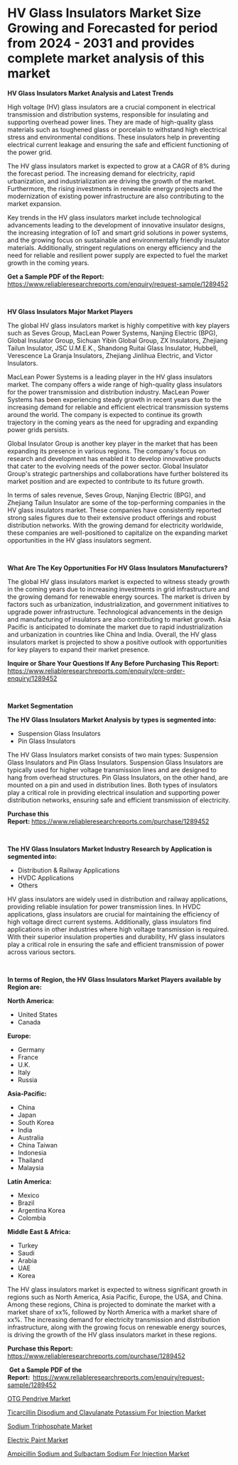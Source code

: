 <p><h1>HV Glass Insulators Market Size Growing and Forecasted for period from 2024 - 2031 and provides complete market analysis of this market</h1></p><p><strong>HV Glass Insulators Market Analysis and Latest Trends</strong></p>
<p><p>High voltage (HV) glass insulators are a crucial component in electrical transmission and distribution systems, responsible for insulating and supporting overhead power lines. They are made of high-quality glass materials such as toughened glass or porcelain to withstand high electrical stress and environmental conditions. These insulators help in preventing electrical current leakage and ensuring the safe and efficient functioning of the power grid.</p><p>The HV glass insulators market is expected to grow at a CAGR of 8% during the forecast period. The increasing demand for electricity, rapid urbanization, and industrialization are driving the growth of the market. Furthermore, the rising investments in renewable energy projects and the modernization of existing power infrastructure are also contributing to the market expansion.</p><p>Key trends in the HV glass insulators market include technological advancements leading to the development of innovative insulator designs, the increasing integration of IoT and smart grid solutions in power systems, and the growing focus on sustainable and environmentally friendly insulator materials. Additionally, stringent regulations on energy efficiency and the need for reliable and resilient power supply are expected to fuel the market growth in the coming years.</p></p>
<p><strong>Get a Sample PDF of the Report:&nbsp;</strong> <a href="https://www.reliableresearchreports.com/enquiry/request-sample/1289452">https://www.reliableresearchreports.com/enquiry/request-sample/1289452</a></p>
<p>&nbsp;</p>
<p><strong>HV Glass Insulators Major Market Players</strong></p>
<p><p>The global HV glass insulators market is highly competitive with key players such as Seves Group, MacLean Power Systems, Nanjing Electric (BPG), Global Insulator Group, Sichuan Yibin Global Group, ZX Insulators, Zhejiang Tailun Insulator, JSC U.M.E.K., Shandong Ruitai Glass Insulator, Hubbell, Verescence La Granja Insulators, Zhejiang Jinlihua Electric, and Victor Insulators.</p><p>MacLean Power Systems is a leading player in the HV glass insulators market. The company offers a wide range of high-quality glass insulators for the power transmission and distribution industry. MacLean Power Systems has been experiencing steady growth in recent years due to the increasing demand for reliable and efficient electrical transmission systems around the world. The company is expected to continue its growth trajectory in the coming years as the need for upgrading and expanding power grids persists.</p><p>Global Insulator Group is another key player in the market that has been expanding its presence in various regions. The company's focus on research and development has enabled it to develop innovative products that cater to the evolving needs of the power sector. Global Insulator Group's strategic partnerships and collaborations have further bolstered its market position and are expected to contribute to its future growth.</p><p>In terms of sales revenue, Seves Group, Nanjing Electric (BPG), and Zhejiang Tailun Insulator are some of the top-performing companies in the HV glass insulators market. These companies have consistently reported strong sales figures due to their extensive product offerings and robust distribution networks. With the growing demand for electricity worldwide, these companies are well-positioned to capitalize on the expanding market opportunities in the HV glass insulators segment.</p></p>
<p>&nbsp;</p>
<p><strong>What Are The Key Opportunities For HV Glass Insulators Manufacturers?</strong></p>
<p><p>The global HV glass insulators market is expected to witness steady growth in the coming years due to increasing investments in grid infrastructure and the growing demand for renewable energy sources. The market is driven by factors such as urbanization, industrialization, and government initiatives to upgrade power infrastructure. Technological advancements in the design and manufacturing of insulators are also contributing to market growth. Asia Pacific is anticipated to dominate the market due to rapid industrialization and urbanization in countries like China and India. Overall, the HV glass insulators market is projected to show a positive outlook with opportunities for key players to expand their market presence.</p></p>
<p><strong>Inquire or Share Your Questions If Any Before Purchasing This Report:</strong> <a href="https://www.reliableresearchreports.com/enquiry/pre-order-enquiry/1289452">https://www.reliableresearchreports.com/enquiry/pre-order-enquiry/1289452</a></p>
<p>&nbsp;</p>
<p><strong>Market Segmentation</strong></p>
<p><strong>The HV Glass Insulators Market Analysis by types is segmented into:</strong></p>
<p><ul><li>Suspension Glass Insulators</li><li>Pin Glass Insulators</li></ul></p>
<p><p>The HV Glass Insulators market consists of two main types: Suspension Glass Insulators and Pin Glass Insulators. Suspension Glass Insulators are typically used for higher voltage transmission lines and are designed to hang from overhead structures. Pin Glass Insulators, on the other hand, are mounted on a pin and used in distribution lines. Both types of insulators play a critical role in providing electrical insulation and supporting power distribution networks, ensuring safe and efficient transmission of electricity.</p></p>
<p><strong>Purchase this Report:&nbsp;</strong><a href="https://www.reliableresearchreports.com/purchase/1289452">https://www.reliableresearchreports.com/purchase/1289452</a></p>
<p>&nbsp;</p>
<p><strong>The HV Glass Insulators Market Industry Research by Application is segmented into:</strong></p>
<p><ul><li>Distribution & Railway Applications</li><li>HVDC Applications</li><li>Others</li></ul></p>
<p><p>HV glass insulators are widely used in distribution and railway applications, providing reliable insulation for power transmission lines. In HVDC applications, glass insulators are crucial for maintaining the efficiency of high voltage direct current systems. Additionally, glass insulators find applications in other industries where high voltage transmission is required. With their superior insulation properties and durability, HV glass insulators play a critical role in ensuring the safe and efficient transmission of power across various sectors.</p></p>
<p>&nbsp;</p>
<p><strong>In terms of Region, the HV Glass Insulators Market Players available by Region are:</strong></p>
<p>
    <p> <strong> North America: </strong>
        <ul>
            <li>United States</li>
            <li>Canada</li>
        </ul>
        </p> 
    <p> <strong> Europe: </strong>
        <ul>
            <li>Germany</li>
            <li>France</li>
            <li>U.K.</li>
            <li>Italy</li>
            <li>Russia</li>
        </ul>
        </p> 
    <p> <strong> Asia-Pacific: </strong>
        <ul>
            <li>China</li>
            <li>Japan</li>
            <li>South Korea</li>
            <li>India</li>
            <li>Australia</li>
            <li>China Taiwan</li>
            <li>Indonesia</li>
            <li>Thailand</li>
            <li>Malaysia</li>
        </ul>
        </p> 
    <p> <strong> Latin America: </strong>
        <ul>
            <li>Mexico</li>
            <li>Brazil</li>
            <li>Argentina Korea</li>
            <li>Colombia</li>
        </ul>
        </p> 
    <p> <strong> Middle East & Africa: </strong>
        <ul>
            <li>Turkey</li>
            <li>Saudi</li>
            <li>Arabia</li>
            <li>UAE</li>
            <li>Korea</li>
        </ul>
    </p>
    </p>
<p><p>The HV glass insulators market is expected to witness significant growth in regions such as North America, Asia Pacific, Europe, the USA, and China. Among these regions, China is projected to dominate the market with a market share of xx%, followed by North America with a market share of xx%. The increasing demand for electricity transmission and distribution infrastructure, along with the growing focus on renewable energy sources, is driving the growth of the HV glass insulators market in these regions.</p></p>
<p><strong>Purchase this Report: </strong><a href="https://www.reliableresearchreports.com/purchase/1289452">https://www.reliableresearchreports.com/purchase/1289452</a></p>
<p>&nbsp;<strong>Get a Sample PDF of the Report:&nbsp;&nbsp;</strong><a href="https://www.reliableresearchreports.com/enquiry/request-sample/1289452">https://www.reliableresearchreports.com/enquiry/request-sample/1289452</a></p>
<p><strong></strong></p>
<p><p><a href="https://view.publitas.com/reportprime-1/otg-pendrive-market-provides-detailed-segmentation-of-this-market-based-on-type-application-and-region-and-forecast-for-the-period-from-2024-2031/">OTG Pendrive Market</a></p><p><a href="https://florentine-yuzu-f42.notion.site/Ticarcillin-Disodium-and-Clavulanate-Potassium-For-Injection-Market-Size-Share-Trends-Analysis-Re-de0518a08ab740f99363982536a5b5e5">Ticarcillin Disodium and Clavulanate Potassium For Injection Market</a></p><p><a href="https://view.publitas.com/reportprime-1/sodium-triphosphate-market-size-and-growth-market-segmentation-regional-and-country-breakdowns-and-market-trends-for-period-from-2024-2031/">Sodium Triphosphate Market</a></p><p><a href="https://github.com/lataunyatinikmelvin59ilbd0dv/Market-Research-Report-List-1/blob/main/electric-paint-market.md">Electric Paint Market</a></p><p><a href="https://changeable-paste-463.notion.site/Ampicillin-Sodium-and-Sulbactam-Sodium-For-Injection-Market-Size-and-Examines-its-Market-Scope-wit-b9d2e971ca7348519429b3de113301b1">Ampicillin Sodium and Sulbactam Sodium For Injection Market</a></p></p>
